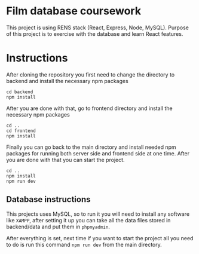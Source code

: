 # Film database coursework

This project is using RENS stack (React, Express, Node, MySQL).
Purpose of this project is to exercise with the database and learn React features.

# Instructions

After cloning the repository you first need to change the directory to backend and install the necessary npm packages

```
cd backend
npm install
```

After you are done with that, go to frontend directory and install the necessary npm packages

```
cd ..
cd frontend
npm install
```

Finally you can go back to the main directory and install needed npm packages for running both server side and frontend side at one time. After you are done with that you can start the project.

```
cd ..
npm install
npm run dev
```

## Database instructions

This projects uses MySQL, so to run it you will need to install any software like `XAMPP`, after setting it up you can take all the data files stored in backend/data and put them in `phpmyadmin`.

After everything is set, next time if you want to start the project all you need to do is run this command `npm run dev` from the main directory.
